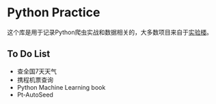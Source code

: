 # Python Practice
这个库是用于记录Python爬虫实战和数据相关的，大多数项目来自于[实验楼](https://www.shiyanlou.com/)。
## To Do List
- 查全国7天天气
- 携程机票查询
- Python Machine Learning book
- Pt-AutoSeed
